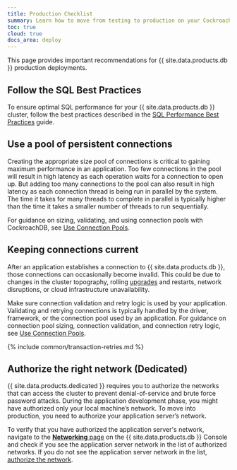 ```yaml
---
title: Production Checklist
summary: Learn how to move from testing to production on your CockroachDB Cloud cluster.
toc: true
cloud: true
docs_area: deploy
---
```


This page provides important recommendations for {{ site.data.products.db }} production deployments.

## Follow the SQL Best Practices

To ensure optimal SQL performance for your {{ site.data.products.db }} cluster, follow the best practices described in the [SQL Performance Best Practices](../{{site.versions["cloud"]}}/performance-best-practices-overview.html) guide.

## Use a pool of persistent connections

Creating the appropriate size pool of connections is critical to gaining maximum performance in an application. Too few connections in the pool will result in high latency as each operation waits for a connection to open up. But adding too many connections to the pool can also result in high latency as each connection thread is being run in parallel by the system. The time it takes for many threads to complete in parallel is typically higher than the time it takes a smaller number of threads to run sequentially.

For guidance on sizing, validating, and using connection pools with CockroachDB, see [Use Connection Pools](../{{site.versions["cloud"]}}/connection-pooling.html).

## Keeping connections current

After an application establishes a connection to {{ site.data.products.db }}, those connections can occasionally become invalid. This could be due to changes in the cluster topography, rolling [upgrades](upgrade-policy.html) and restarts, network disruptions, or cloud infrastructure unavailability.

Make sure connection validation and retry logic is used by your application. Validating and retrying connections is typically handled by the driver, framework, or the connection pool used by an application. For guidance on connection pool sizing, connection validation, and connection retry logic, see [Use Connection Pools](../{{site.versions["cloud"]}}/connection-pooling.html).

{% include common/transaction-retries.md %}

## Authorize the right network (Dedicated)

{{ site.data.products.dedicated }} requires you to authorize the networks that can access the cluster to prevent denial-of-service and brute force password attacks. During the application development phase, you might have authorized only your local machine’s network. To move into production, you need to authorize your application server’s network.

To verify that you have authorized the application server's network, navigate to the [**Networking** page](connect-to-your-cluster.html#step-1-authorize-your-network) on the {{ site.data.products.db }} Console and check if you see the application server network in the list of authorized networks. If you do not see the application server network in the list, [authorize the network](connect-to-your-cluster.html#step-1-authorize-your-network).
